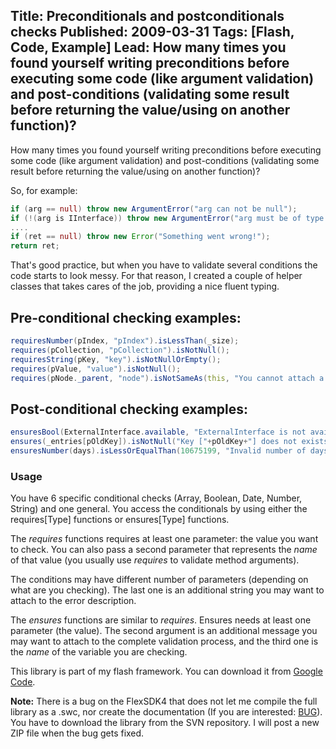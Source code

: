 Title: Preconditionals and postconditionals checks
Published: 2009-03-31
Tags: [Flash, Code, Example]
Lead: How many times you found yourself writing preconditions before executing some code (like argument validation) and post-conditions (validating some result before returning the value/using on another function)?
---
How many times you found yourself writing preconditions before executing some code (like argument validation) and post-conditions (validating some result before returning the value/using on another function)?

So, for example:

```actionscript
if (arg == null) throw new ArgumentError("arg can not be null");
if (!(arg is IInterface)) throw new ArgumentError("arg must be of type IInterface");
....
if (ret == null) throw new Error("Something went wrong!");
return ret;
```

That's good practice, but when you have to validate several conditions the code starts to look messy. For that reason, I created a couple of helper classes that takes cares of the job, providing a nice fluent typing.

## Pre-conditional checking examples:

```actionscript
requiresNumber(pIndex, "pIndex").isLessThan(_size);
requires(pCollection, "pCollection").isNotNull();
requiresString(pKey, "key").isNotNullOrEmpty();
requires(pValue, "value").isNotNull();
requires(pNode._parent, "node").isNotSameAs(this, "You cannot attach a node to itself").isTypeOf(TreeNode);
```

## Post-conditional checking examples:

```actionscript
ensuresBool(ExternalInterface.available, "ExternalInterface is not available.").isTrue();
ensures(_entries[pOldKey]).isNotNull("Key ["+pOldKey+"] does not exists.");
ensuresNumber(days).isLessOrEqualThan(10675199, "Invalid number of days: "+days);
```

### Usage
You have 6 specific conditional checks (Array, Boolean, Date, Number, String) and one general. You access the conditionals by using either the requires[Type] functions or ensures[Type] functions.

The *requires* functions requires at least one parameter: the value you want to check. You can also pass a second parameter that represents the *name* of that value (you usually use *requires* to validate method arguments).

The conditions may have different number of parameters (depending on what are you checking). The last one is an additional string you may want to attach to the error description.

The *ensures* functions are similar to *requires*. Ensures needs at least one parameter (the value). The second argument is an additional message you may want to attach to the complete validation process, and the third one is the *name* of the variable you are checking.

This library is part of my flash framework. You can download it from [Google Code](http://code.google.com/p/efxflashsource/).

**Note:** There is a bug on the FlexSDK4 that does not let me compile the full library as a .swc, nor create the documentation (If you are interested: [BUG](http://bugs.adobe.com/jira/browse/SDK-20251)).
You have to download the library from the SVN repository. I will post a new ZIP file when the bug gets fixed.

